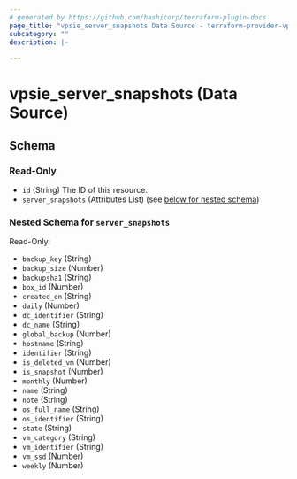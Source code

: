 ```yaml
---
# generated by https://github.com/hashicorp/terraform-plugin-docs
page_title: "vpsie_server_snapshots Data Source - terraform-provider-vpsie"
subcategory: ""
description: |-
  
---
```


# vpsie_server_snapshots (Data Source)





<!-- schema generated by tfplugindocs -->
## Schema

### Read-Only

- `id` (String) The ID of this resource.
- `server_snapshots` (Attributes List) (see [below for nested schema](#nestedatt--server_snapshots))

<a id="nestedatt--server_snapshots"></a>
### Nested Schema for `server_snapshots`

Read-Only:

- `backup_key` (String)
- `backup_size` (Number)
- `backupsha1` (String)
- `box_id` (Number)
- `created_on` (String)
- `daily` (Number)
- `dc_identifier` (String)
- `dc_name` (String)
- `global_backup` (Number)
- `hostname` (String)
- `identifier` (String)
- `is_deleted_vm` (Number)
- `is_snapshot` (Number)
- `monthly` (Number)
- `name` (String)
- `note` (String)
- `os_full_name` (String)
- `os_identifier` (String)
- `state` (String)
- `vm_category` (String)
- `vm_identifier` (String)
- `vm_ssd` (Number)
- `weekly` (Number)
